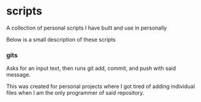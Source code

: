 # scripts
A collection of personal scripts I have built and use in personally

Below is a small description of these scripts

### gits
Asks for an input text, then runs git add, commit, and push with said message. 

This was created for personal projects where I got tired of adding individual files when I am the only programmer of said repository.
